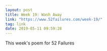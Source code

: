 ```yaml
---
layout: post
title: Week 19: Wash Away
link: "https://www.52failures.com/week-19/"
tag: link
date: 2019-05-11 09:59:28
---
```

This week's poem for 52 Failures